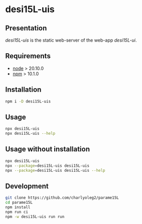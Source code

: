 desi15L-uis
===========


Presentation
------------

*desi15L-uis* is the static web-server of the web-app *desi15L-ui*.


Requirements
------------

- [node](https://nodejs.org) > 20.10.0
- [npm](https://docs.npmjs.com/cli) > 10.1.0


Installation
------------

```bash
npm i -D desi15L-uis
```


Usage
-----

```bash
npx desi15L-uis
npx desi15L-uis --help
```


Usage without installation
--------------------------

```bash
npx desi15L-uis
npx --package=desi15L-uis desi15L-uis
npx --package=desi15L-uis desi15L-uis --help
```


Development
-----------

```bash
git clone https://github.com/charlyoleg2/parame15L
cd parame15L
npm install
npm run ci
npm -w desi15L-uis run run
```

